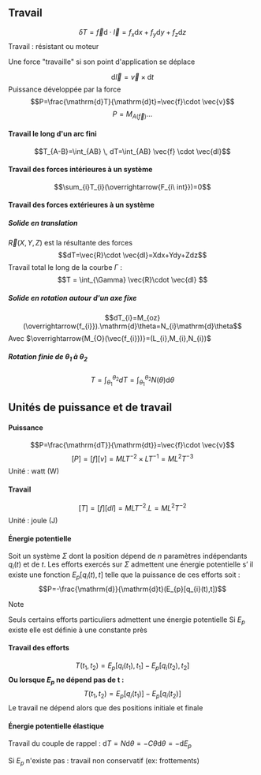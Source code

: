 ## Travail
$$\delta T=\vec{f}\mathrm{d}\cdot\vec{l}=f_{x}\mathrm{d}x+f_{y}\mathrm{d}y+f_{z}\mathrm{d}z$$
Travail : résistant ou moteur

Une force "travaille" si son point d'application se déplace

$$\mathrm{d}\vec{l}=\vec{v}\times\mathrm{d}t$$
Puissance développée par la force
$$P=\frac{\mathrm{d}T}{\mathrm{d}t}=\vec{f}\cdot \vec{v}$$
$$P=M_{A(\vec{f})}\dots$$
#### Travail le long d'un arc fini
$$T_{A-B}=\int_{AB}  \, dT=\int_{AB} \vec{f} \cdot \vec{dl}$$

#### Travail des forces intérieures à un système
$$\sum_{i}T_{i}(\overrightarrow{F_{i\ int}})=0$$

#### Travail des forces extérieures à un système
##### Solide en translation
$\vec{R}(X,Y,Z)$ est la résultante des forces
$$dT=\vec{R}\cdot \vec{dl}=Xdx+Ydy+Zdz$$
Travail total le long de la courbe $\Gamma$ :
$$T = \int_{\Gamma} \vec{R}\cdot \vec{dl} $$
##### Solide en rotation autour d'un axe fixe
$$dT_{i}=M_{oz}(\overrightarrow{f_{i}}).\mathrm{d}\theta=N_{i}\mathrm{d}\theta$$
Avec $\overrightarrow{M_{O}(\vec{f_{i}})}=(L_{i},M_{i},N_{i})$

##### Rotation finie de $\theta_{1}$ à $\theta_{2}$
$$T=\int_{\theta_{1}}^{\theta_{2}} dT=\int_{\theta_{1}}^{\theta_{2}} N(\theta)\mathrm{d}\theta $$
## Unités de puissance et de travail
#### Puissance
$$P=\frac{\mathrm{dT}}{\mathrm{dt}}=\vec{f}\cdot \vec{v}$$
$$[P]=[f][v]=MLT^{-2}\times LT^{-1}=ML^{2}T^{-3}$$
Unité : watt (W)
#### Travail
$$[T]=[f][dl]=MLT^{-2}.L=ML^{2}T^{-2}$$
Unité : joule (J)

#### Énergie potentielle

Soit un système $\Sigma$ dont la position dépend de $n$ paramètres indépendants $q_{i}(t)$ et de $t$.
Les efforts exercés sur $\Sigma$ admettent une énergie
potentielle s’ il existe une fonction $E_{p}[q_{i}(t),t]$ telle que la puissance de ces efforts soit :
$$P=-\frac{\mathrm{d}}{\mathrm{d}t}(E_{p}[q_{i}(t),t])$$
>[!note]
>Seuls certains efforts particuliers admettent une énergie potentielle
>Si $E_{p}$ existe elle est définie à une constante près
#### Travail des efforts
$$T(t_{1},t_{2})=E_{p}[q_{i}(t_{1}),t_{1}]-E_{p}[q_{i}(t_{2}),t_{2}]$$
**Ou lorsque $E_{p}$ ne dépend pas de t :**
$$T(t_{1},t_{2})=E_{p}[q_{i}(t_{1})]-E_{p}[q_{i}(t_{2})]$$
Le travail ne dépend alors que des positions initiale et finale

#### Énergie potentielle élastique
Travail du couple de rappel : $\mathrm{d}T=N\mathrm{d}\theta=-C \theta\mathrm{d}\theta=-\mathrm{d}E_{p}$

Si $E_{p}$ n'existe pas : travail non conservatif (ex: frottements)
